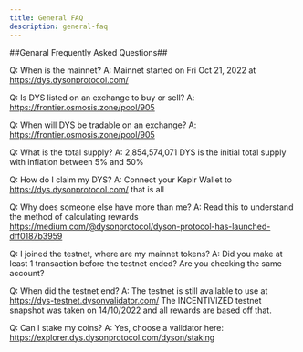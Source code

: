 ```yaml
---
title: General FAQ
description: general-faq
---
```


##Genaral Frequently Asked Questions##

Q: When is the mainnet?
A: Mainnet started on Fri Oct 21, 2022 at https://dys.dysonprotocol.com/ 

Q: Is DYS listed on an exchange to buy or sell?
A: https://frontier.osmosis.zone/pool/905 

Q: When will DYS be tradable on an exchange?
A: https://frontier.osmosis.zone/pool/905 

Q: What is the total supply?
A: 2,854,574,071 DYS is the initial total supply with inflation between 5% and 50% 

Q: How do I claim my DYS?
A: Connect your Keplr Wallet to https://dys.dysonprotocol.com/ that is all
 
Q: Why does someone else have more than me?
A: Read this to understand the method of calculating rewards https://medium.com/@dysonprotocol/dyson-protocol-has-launched-dff0187b3959 


Q: I joined the testnet, where are my mainnet tokens?
A: Did you make at least 1 transaction before the testnet ended? Are you checking the same account? 

Q: When did the testnet end?
A: The testnet is still available to use at https://dys-testnet.dysonvalidator.com/ 
The INCENTIVIZED testnet snapshot was taken on 14/10/2022 and all rewards are based off that. 

Q: Can I stake my coins?
A: Yes, choose a validator here: https://explorer.dys.dysonprotocol.com/dyson/staking 
